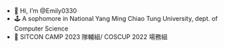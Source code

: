 - 👋 Hi, I’m @Emily0330
- 🕹️ A sophomore in National Yang Ming Chiao Tung University, dept. of Computer Science
- 🌱 SITCON CAMP 2023 隊輔組/ COSCUP 2022 場務組

<!---
Emily0330/Emily0330 is a ✨ special ✨ repository because its `README.md` (this file) appears on your GitHub profile.
You can click the Preview link to take a look at your changes.
--->
